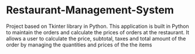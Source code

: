 # Restaurant-Management-System
Project based on Tkinter library in Python. This application is built in Python to maintain the orders and calculate the prices of orders at the restaurant. It allows a user to calculate the price, subtotal, taxes and total amount of the order by managing the quantities and prices of the the items

